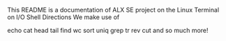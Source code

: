 This README is a documentation of ALX SE project on the Linux Terminal on I/O Shell Directions
We make use of

echo
cat
head
tail
find
wc
sort
uniq
grep
tr
rev
cut and so much more!